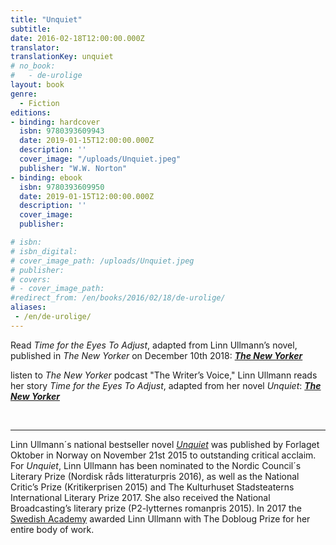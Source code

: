 ```yaml
---
title: "Unquiet"
subtitle:
date: 2016-02-18T12:00:00.000Z
translator:
translationKey: unquiet
# no_book:
#   - de-urolige
layout: book
genre:  
  - Fiction
editions:
- binding: hardcover
  isbn: 9780393609943
  date: 2019-01-15T12:00:00.000Z
  description: ''
  cover_image: "/uploads/Unquiet.jpeg"
  publisher: "W.W. Norton"
- binding: ebook
  isbn: 9780393609950
  date: 2019-01-15T12:00:00.000Z
  description: ''
  cover_image: 
  publisher: 

# isbn:
# isbn_digital:
# cover_image_path: /uploads/Unquiet.jpeg
# publisher:
# covers:
# - cover_image_path:
#redirect_from: /en/books/2016/02/18/de-urolige/
aliases:
 - /en/de-urolige/
--- 
```

Read _Time for the Eyes To Adjust_, adapted from Linn Ullmann’s novel, published in _The New Yorker_ on December 10th 2018: [**_The New Yorker_**](https://www.newyorker.com/magazine/2018/12/17/time-for-the-eyes-to-adjust)
 

listen to _The New Yorker_ podcast "The Writer’s Voice," Linn Ullmann reads her story _Time for the Eyes To Adjust_, adapted from her novel _Unquiet_: [**_The New Yorker_**](https://www.newyorker.com/podcast/the-authors-voice/linn-ullmann-reads-time-for-the-eyes-to-adjust)  

&nbsp;

---

Linn Ullmann´s national bestseller novel [*Unquiet*](/en/books/2016/02/18/de-urolige/) was published by Forlaget Oktober in Norway on November 21st 2015 to outstanding critical acclaim. For *Unquiet*, Linn Ullmann has been nominated to the Nordic Council´s Literary Prize (Nordisk råds litteraturpris 2016), as well as the National Critic’s Prize (Kritikerprisen 2015) and The Kulturhuset Stadsteaterns International Literary Prize 2017. She also received the National Broadcasting’s literary prize (P2-lytternes romanpris 2015). In 2017 the [Swedish Academy](https://en.wikipedia.org/wiki/Swedish_Academy) awarded Linn Ullmann with The Dobloug Prize for her entire body of work.
